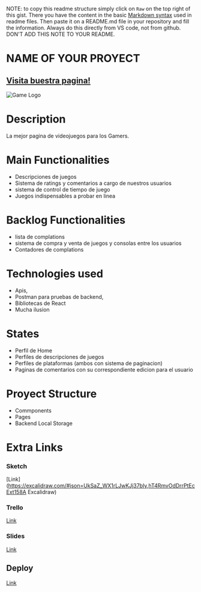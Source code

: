 NOTE: to copy this readme structure simply click on `Raw` on the top right of this gist. There you have the content in the basic [Markdown syntax](https://www.markdownguide.org/basic-syntax/) used in readme files. Then paste it on a README.md file in your repository and fill the information. Always do this directly from VS code, not from github. DON'T ADD THIS NOTE TO YOUR README.

# NAME OF YOUR PROYECT

## [Visita buestra pagina!](https://rotten-potatoes-app.netlify.app/)

![Game Logo](https://ibb.co/QkCv7Lb)


# Description

La mejor pagina de videojuegos para los Gamers.


# Main Functionalities

- Descripciones de juegos
- Sistema de ratings y comentarios a cargo de nuestros usuarios
- sistema de control de tiempo de juego
- Juegos indispensables a probar en linea

# Backlog Functionalities

- lista de complations 
- sistema de compra y venta de juegos y consolas entre los usuarios
- Contadores de complations


# Technologies used

- Apis, 
- Postman para pruebas de backend, 
- Bibliotecas de React
- Mucha ilusion
# States

- Perfil de Home
- Perfiles de descripciones de juegos
- Perfiles de plataformas (ambos con sistema de paginacion)
- Paginas de comentarios con su correspondiente edicion para el usuario



# Proyect Structure

- Commponents
- Pages
- Backend Local Storage



# Extra Links 

### Sketch
[Link](https://excalidraw.com/#json=UkSaZ_WX1rLJwKJj37bIy,hT4RmvOdDrrPtEcExt158A
Excalidraw)

### Trello
[Link](https://trello.com/invite/rottenpotatoes1/ATTI7cf89ae2cd7fae5825bd7f384bb1815d3922BA5E)

### Slides
[Link](https://www.canva.com/design/DAGFeNyX0t0/m2pE001US6xqFDSff_LbjA/edit)

## Deploy
[Link](https://rotten-potatoes-app.netlify.app/)
